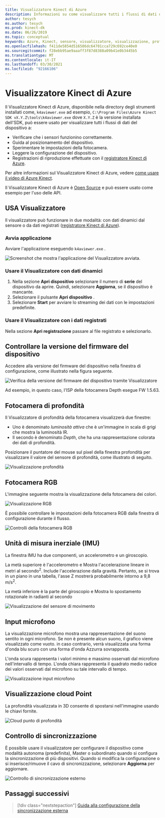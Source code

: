 ```yaml
---
title: Visualizzatore Kinect di Azure
description: Informazioni su come visualizzare tutti i flussi di dati del dispositivo usando il Visualizzatore Kinect di Azure.
author: tesych
ms.author: tesych
ms.prod: kinect-dk
ms.date: 06/26/2019
ms.topic: conceptual
keywords: Azure, Kinect, sensore, visualizzatore, visualizzazione, profondità, RGB, colore, IMU, audio, microfono, punto cloud
ms.openlocfilehash: f411de5854d516586dc64701cca729c692ce40e0
ms.sourcegitcommit: f28ebb95ae9aaaff3f87d8388a09b41e0b3445b5
ms.translationtype: MT
ms.contentlocale: it-IT
ms.lasthandoff: 03/30/2021
ms.locfileid: "92166106"
---
```

# <a name="azure-kinect-viewer"></a>Visualizzatore Kinect di Azure

Il Visualizzatore Kinect di Azure, disponibile nella directory degli strumenti installati come, `k4aviewer.exe` ad esempio, `C:\Program Files\Azure Kinect SDK vX.Y.Z\tools\k4aviewer.exe` dove `X.Y.Z` è la versione installata dell'SDK, può essere usato per visualizzare tutti i flussi di dati del dispositivo a:

* Verificare che i sensori funzionino correttamente.
* Guida al posizionamento del dispositivo.
* Sperimentare le impostazioni della fotocamera.
* Leggere la configurazione del dispositivo.
* Registrazioni di riproduzione effettuate con il [registratore Kinect di Azure](azure-kinect-recorder.md).

Per altre informazioni sul Visualizzatore Kinect di Azure, vedere [come usare il video di Azure Kinect](https://www.microsoft.com/videoplayer/embed/RE3hNwG).

Il Visualizzatore Kinect di Azure è [Open Source](https://github.com/microsoft/Azure-Kinect-Sensor-SDK/tree/develop/tools/k4aviewer) e può essere usato come esempio per l'uso delle API.

## <a name="use-viewer"></a>USA Visualizzatore

Il visualizzatore può funzionare in due modalità: con dati dinamici dal sensore o da dati registrati ([registratore Kinect di Azure](azure-kinect-recorder.md)).

### <a name="start-application"></a>Avvia applicazione

Avviare l'applicazione eseguendo `k4aviewer.exe` .

![Screenshot che mostra l'applicazione del Visualizzatore avviata.](./media/how-to-guides/open-viewer.png)

### <a name="use-the-viewer-with-live-data"></a>Usare il Visualizzatore con dati dinamici

1. Nella sezione **Apri dispositivo** selezionare il numero di **serie** del dispositivo da aprire. Quindi, selezionare **Aggiorna**, se il dispositivo è mancante.
2. Selezionare il pulsante **Apri dispositivo** .
3. Selezionare **Start** per avviare lo streaming dei dati con le impostazioni predefinite.

### <a name="use-the-viewer-with-recorded-data"></a>Usare il Visualizzatore con i dati registrati

Nella sezione **Apri registrazione** passare al file registrato e selezionarlo.

## <a name="check-device-firmware-version"></a>Controllare la versione del firmware del dispositivo

Accedere alla versione del firmware del dispositivo nella finestra di configurazione, come illustrato nella figura seguente.

![Verifica della versione del firmware del dispositivo tramite Visualizzatore](./media/how-to-guides/check-firmware-update.png)

Ad esempio, in questo caso, l'ISP della fotocamera Depth esegue FW 1.5.63.

## <a name="depth-camera"></a>Fotocamera di profondità

Il Visualizzatore di profondità della fotocamera visualizzerà due finestre:

* Uno è denominato *luminosità attiva* che è un'immagine in scala di grigi che mostra la luminosità IR.
* Il secondo è denominato *Depth*, che ha una rappresentazione colorata dei dati di profondità.

Posizionare il puntatore del mouse sul pixel della finestra profondità per visualizzare il valore del sensore di profondità, come illustrato di seguito.

![Visualizzazione profondità](./media/how-to-guides/depth-camera.png)

## <a name="rgb-camera"></a>Fotocamera RGB

L'immagine seguente mostra la visualizzazione della fotocamera dei colori.

![Visualizzazione RGB](./media/how-to-guides/viewer-rgb-camera.png)

È possibile controllare le impostazioni della fotocamera RGB dalla finestra di configurazione durante il flusso.

![Controlli della fotocamera RGB](./media/how-to-guides/rgb-camera-settings.png)

## <a name="inertial-measurement-unit-imu"></a>Unità di misura inerziale (IMU)

La finestra IMU ha due componenti, un accelerometro e un giroscopio.

La metà superiore è l'accelerometro e Mostra l'accelerazione lineare in metri al secondo<sup>2</sup>.  Include l'accelerazione dalla gravità. Pertanto, se si trova in un piano in una tabella, l'asse Z mostrerà probabilmente intorno a 9,8 m/s<sup>2</sup>.

La metà inferiore è la parte del giroscopio e Mostra lo spostamento rotazionale in radianti al secondo

![Visualizzazione del sensore di movimento](./media/how-to-guides/viewer-mu-settings.png)

## <a name="microphone-input"></a>Input microfono

La visualizzazione microfono mostra una rappresentazione del suono sentito in ogni microfono. Se non è presente alcun suono, il grafico viene visualizzato come vuoto. in caso contrario, verrà visualizzata una forma d'onda blu scuro con una forma d'onda Azzurra sovrapposta.

L'onda scura rappresenta i valori minimo e massimo osservati dal microfono nell'intervallo di tempo. L'onda chiara rappresenta il quadrato medio radice dei valori osservati dal microfono su tale intervallo di tempo.

![Visualizzazione input microfono](./media/how-to-guides/microphone-data.png)

## <a name="point-cloud-visualization"></a>Visualizzazione cloud Point

La profondità visualizzata in 3D consente di spostarsi nell'immagine usando le chiavi fornite.

![Cloud punto di profondità](./media/how-to-guides/depth-point-cloud.png)

## <a name="synchronization-control"></a>Controllo di sincronizzazione

È possibile usare il visualizzatore per configurare il dispositivo come modalità autonoma (predefinita), Master o subordinato quando si configura la sincronizzazione di più dispositivi.
Quando si modifica la configurazione o si inserisce/rimuove il cavo di sincronizzazione, selezionare **Aggiorna** per aggiornare.

![Controllo di sincronizzazione esterno](./media/how-to-guides/sync-control.png)

## <a name="next-steps"></a>Passaggi successivi

> [!div class="nextstepaction"]
>[Guida alla configurazione della sincronizzazione esterna](https://support.microsoft.com/help/4494429/sync-multiple-azure-kinect-dk-devices)
